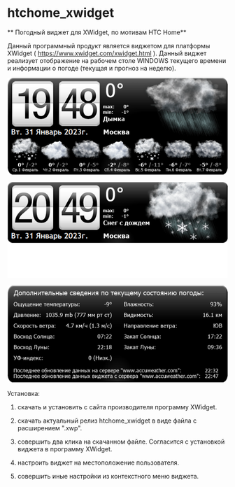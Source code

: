 # htchome_xwidget
** Погодный виджет для XWidget, по мотивам HTC Home**

Данный программный продукт является виджетом для платформы XWidget ( https://www.xwidget.com/xwidget.html ).
Данный виджет реализует отображение на рабочем столе WINDOWS текущего времени и информации о погоде (текущая и прогноз на неделю).

![Скриншот1:](https://raw.githubusercontent.com/kichrot/htchome_xwidget/main/IMG/1.png)

![Скриншот2:](https://raw.githubusercontent.com/kichrot/htchome_xwidget/main/IMG/2.png)

![Скриншот3:](https://raw.githubusercontent.com/kichrot/htchome_xwidget/main/IMG/4.png)

Установка:

1) скачать и установить с сайта производителя программу XWidget.

2) скачать актуальный релиз htchome_xwidget в виде файла с расширением ".xwp".

3) совершить два клика на скачанном файле. Согласится с установкой виджета в программу XWidget.

4) настроить виджет на местоположение пользователя.

5) совершить иные настройки из контекстного меню виджета.

